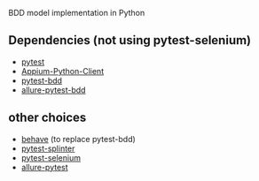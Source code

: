 BDD model implementation in Python 

## Dependencies (not using pytest-selenium)
- [pytest](https://github.com/pytest-dev/pytest)
- [Appium-Python-Client](https://github.com/appium/python-client)
- [pytest-bdd](https://github.com/pytest-dev/pytest-bdd)
- [allure-pytest-bdd](https://pypi.org/project/allure-pytest-bdd/)

## other choices
- [behave](https://pypi.org/project/allure-behave/) (to replace pytest-bdd)
- [pytest-splinter](https://github.com/pytest-dev/pytest-splinter)
- [pytest-selenium](https://github.com/pytest-dev/pytest-selenium)
- [allure-pytest](https://github.com/allure-framework/allure-python/tree/master/allure-pytest)

